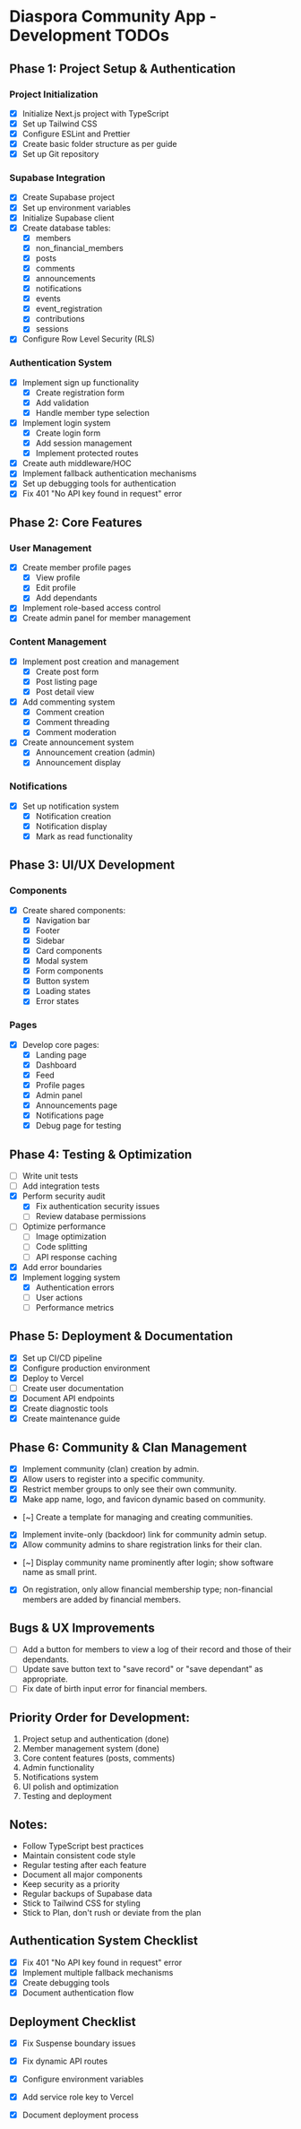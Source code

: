 # Diaspora Community App - Development TODOs

## Phase 1: Project Setup & Authentication
### Project Initialization
- [x] Initialize Next.js project with TypeScript
- [x] Set up Tailwind CSS
- [x] Configure ESLint and Prettier
- [x] Create basic folder structure as per guide
- [x] Set up Git repository

### Supabase Integration
- [x] Create Supabase project
- [x] Set up environment variables
- [x] Initialize Supabase client
- [x] Create database tables:
  - [x] members
  - [x] non_financial_members
  - [x] posts
  - [x] comments
  - [x] announcements
  - [x] notifications
  - [x] events
  - [x] event_registration
  - [x] contributions
  - [x] sessions
- [x] Configure Row Level Security (RLS)

### Authentication System
- [x] Implement sign up functionality
  - [x] Create registration form
  - [x] Add validation
  - [x] Handle member type selection
- [x] Implement login system
  - [x] Create login form
  - [x] Add session management
  - [x] Implement protected routes
- [x] Create auth middleware/HOC
- [x] Implement fallback authentication mechanisms
- [x] Set up debugging tools for authentication
- [x] Fix 401 "No API key found in request" error

## Phase 2: Core Features
### User Management
- [x] Create member profile pages
  - [x] View profile
  - [x] Edit profile
  - [x] Add dependants
- [x] Implement role-based access control
- [x] Create admin panel for member management

### Content Management
- [x] Implement post creation and management
  - [x] Create post form
  - [x] Post listing page
  - [x] Post detail view
- [x] Add commenting system
  - [x] Comment creation
  - [x] Comment threading
  - [x] Comment moderation
- [x] Create announcement system
  - [x] Announcement creation (admin)
  - [x] Announcement display

### Notifications
- [x] Set up notification system
  - [x] Notification creation
  - [x] Notification display
  - [x] Mark as read functionality

## Phase 3: UI/UX Development
### Components
- [x] Create shared components:
  - [x] Navigation bar
  - [x] Footer
  - [x] Sidebar
  - [x] Card components
  - [x] Modal system
  - [x] Form components
  - [x] Button system
  - [x] Loading states
  - [x] Error states

### Pages
- [x] Develop core pages:
  - [x] Landing page
  - [x] Dashboard
  - [x] Feed
  - [x] Profile pages
  - [x] Admin panel
  - [x] Announcements page
  - [x] Notifications page
  - [x] Debug page for testing

## Phase 4: Testing & Optimization
- [ ] Write unit tests
- [ ] Add integration tests
- [x] Perform security audit
  - [x] Fix authentication security issues
  - [ ] Review database permissions
- [ ] Optimize performance
  - [ ] Image optimization
  - [ ] Code splitting
  - [ ] API response caching
- [x] Add error boundaries
- [x] Implement logging system
  - [x] Authentication errors
  - [ ] User actions
  - [ ] Performance metrics

## Phase 5: Deployment & Documentation
- [x] Set up CI/CD pipeline
- [x] Configure production environment
- [x] Deploy to Vercel
- [ ] Create user documentation
- [x] Document API endpoints
- [x] Create diagnostic tools
- [x] Create maintenance guide

## Phase 6: Community & Clan Management
- [x] Implement community (clan) creation by admin.
- [x] Allow users to register into a specific community.
- [x] Restrict member groups to only see their own community.
- [x] Make app name, logo, and favicon dynamic based on community.
- [~] Create a template for managing and creating communities.
- [x] Implement invite-only (backdoor) link for community admin setup.
- [x] Allow community admins to share registration links for their clan.
- [~] Display community name prominently after login; show software name as small print.
- [x] On registration, only allow financial membership type; non-financial members are added by financial members.

## Bugs & UX Improvements
- [ ] Add a button for members to view a log of their record and those of their dependants.
- [ ] Update save button text to "save record" or "save dependant" as appropriate.
- [ ] Fix date of birth input error for financial members.

## Priority Order for Development:
1. Project setup and authentication (done)
2. Member management system (done)
3. Core content features (posts, comments)
4. Admin functionality
5. Notifications system
6. UI polish and optimization
7. Testing and deployment

## Notes:
- Follow TypeScript best practices
- Maintain consistent code style
- Regular testing after each feature
- Document all major components
- Keep security as a priority
- Regular backups of Supabase data
- Stick to Tailwind CSS for styling
- Stick to Plan, don't rush or deviate from the plan

## Authentication System Checklist
- [x] Fix 401 "No API key found in request" error
- [x] Implement multiple fallback mechanisms
- [x] Create debugging tools
- [x] Document authentication flow

## Deployment Checklist
- [x] Fix Suspense boundary issues
- [x] Fix dynamic API routes
- [x] Configure environment variables
- [x] Add service role key to Vercel
- [x] Document deployment process

